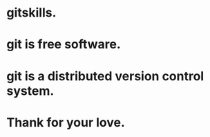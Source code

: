 # gitskills.
# git is free software.
# git is a distributed version control system.
# Thank for your love.
